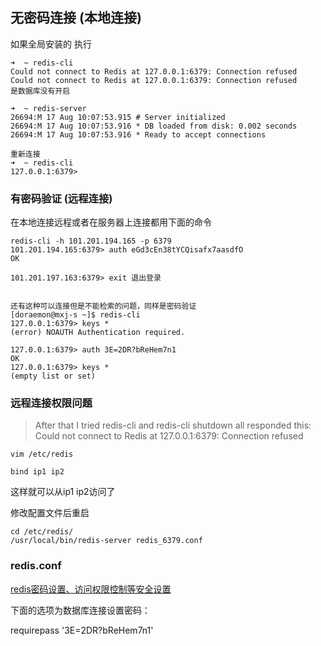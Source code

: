 ## 无密码连接 (本地连接)
如果全局安装的 执行 
```
➜  ~ redis-cli
Could not connect to Redis at 127.0.0.1:6379: Connection refused
Could not connect to Redis at 127.0.0.1:6379: Connection refused
是数据库没有开启

➜  ~ redis-server
26694:M 17 Aug 10:07:53.915 # Server initialized
26694:M 17 Aug 10:07:53.916 * DB loaded from disk: 0.002 seconds
26694:M 17 Aug 10:07:53.916 * Ready to accept connections

重新连接
➜  ~ redis-cli
127.0.0.1:6379>
```

### 有密码验证 (远程连接)
在本地连接远程或者在服务器上连接都用下面的命令
```
redis-cli -h 101.201.194.165 -p 6379
101.201.194.165:6379> auth eGd3cEn38tYCQisafx7aasdfO
OK

101.201.197.163:6379> exit 退出登录


还有这种可以连接但是不能检索的问题，同样是密码验证
[doraemon@mxj-s ~]$ redis-cli
127.0.0.1:6379> keys *
(error) NOAUTH Authentication required.

127.0.0.1:6379> auth 3E=2DR?bReHem7n1
OK
127.0.0.1:6379> keys *
(empty list or set)
```

### 远程连接权限问题
> After that I tried redis-cli and redis-cli shutdown all responded this: 
Could not connect to Redis at 127.0.0.1:6379: Connection refused

```
vim /etc/redis

bind ip1 ip2
```
这样就可以从ip1 ip2访问了

修改配置文件后重启
```
cd /etc/redis/
/usr/local/bin/redis-server redis_6379.conf
```

### redis.conf
[redis密码设置、访问权限控制等安全设置](https://www.cnblogs.com/langtianya/p/5189234.html)

下面的选项为数据库连接设置密码：

requirepass '3E=2DR?bReHem7n1'

